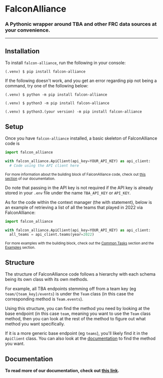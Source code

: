 # FalconAlliance
### A Pythonic wrapper around TBA and other FRC data sources at your convenience.

<hr>

## Installation

To install `falcon-alliance`, run the following in your console:
```console
(.venv) $ pip install falcon-alliance
```

If the following doesn't work, and you get an error regarding pip not being a command, try one of the following below:
```console
(.venv) $ python -m pip install falcon-alliance
```
```console
(.venv) $ python3 -m pip install falcon-alliance
```
```console
(.venv) $ python3.(your version) -m pip install falcon-alliance
```

## Setup

Once you have `falcon-alliance` installed, a basic skeleton of FalconAlliance code is 
```py
import falcon_alliance

with falcon_alliance.ApiClient(api_key=YOUR_API_KEY) as api_client:
  # Code using the API client here
```
<sup> For more information about the building block of FalconAlliance code, check out [this section](https://falcon-alliance.readthedocs.io/en/latest/getting_started/quick_start.html#building-block-of-falconalliance-code) of our documentation. </sup>

Do note that passing in the API key is not required if the API key is already stored in your `.env` file under the name `TBA_API_KEY` or `API_KEY`. 

As for the code within the context manager (the with statement), below is an example of retrieving a list of all the teams that played in 2022 via FalconAlliance:
```py
import falcon_alliance

with falcon_alliance.ApiClient(api_key=YOUR_API_KEY) as api_client:
  all_teams = api_client.teams(year=2022)
```
<sup> For more examples with the building block, check out the [Common Tasks](https://falcon-alliance.readthedocs.io/en/latest/getting_started/quick_start.html#common-tasks) section and the [Examples](https://falcon-alliance.readthedocs.io/en/latest/getting_started/examples.html) section.

## Structure
The structure of FalconAlliance code follows a hierarchy with each schema being its own class with its own methods.

For example, all TBA endpoints stemming off from a team key (eg `team/{team_key}/events`) is under the `Team` class (in this case the corresponding method is `Team.events`).

Using this structure, you can find the method you need by looking at the base endpoint (in this case `team`, meaning you want to use the `Team` class method, then you can look at the rest of the method to figure out what method you want specifically. 

If it is a more generic base endpoint (eg `teams`), you'll likely find it in the `ApiClient` class. You can also look at the [documentation](https://falcon-alliance.readthedocs.io/en/latest) to find the method you want.

## Documentation
**To read more of our documentation, check out [this link](https://falcon-alliance.readthedocs.io/en/latest).**
